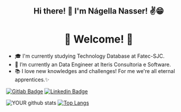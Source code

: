 
# <h2 align="center"> Hi there! 👋 I'm Nágella Nasser! ✌️😁</h2>  <h1 align="center">🎉 Welcome! 🙌 </h1>

- 🎓 I'm currently studying Technology Database at Fatec-SJC.
- 🚀 I’m currently an Data Engineer at Iteris Consultoria e Software.
- 📚 I love new knowledges and challenges! For me we're all eternal apprentices.✨   

<!-- [![Github Badge](https://img.shields.io/badge/GitHub-100000?style=for-the-badge&logo=github&logoColor=white&link=https://github.com/nagellanasser)](https://github.com/nagellanasser)
-->
[![Gitlab Badge](https://img.shields.io/badge/Gitlab-232323?style=for-the-badge&logo=gitlab&logoColor=white&link=https://gitlab.com/nagellanasser)](https://gitlab.com/nagellanasser)
[![Linkedin Badge](https://img.shields.io/badge/LinkedIn-0077B5?style=for-the-badge&logo=linkedin&logoColor=white&link=https://www.linkedin.com/in/nagellanasser/)](https://www.linkedin.com/in/nagellanasser/)

![YOUR github stats](https://github-readme-stats.vercel.app/api?username=nagellanasser&layout=compact&theme=radical)
[![Top Langs](https://github-readme-stats.vercel.app/api/top-langs/?username=nagellanasser&layout=compact&theme=radical)](https://github.com/nagellanasser/github-readme-stats) 

#





